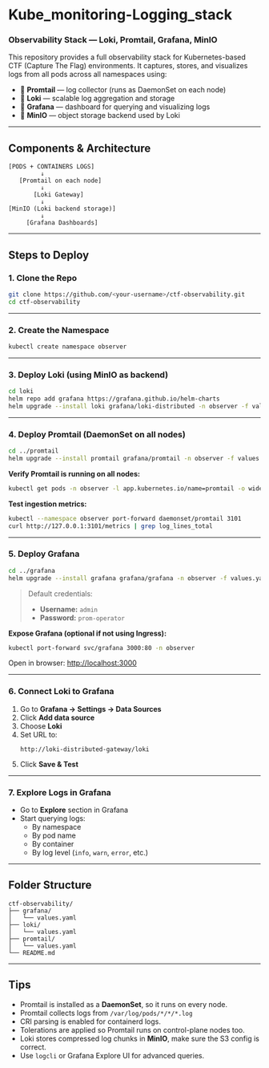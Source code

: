 
#  Kube_monitoring-Logging_stack

### Observability Stack — Loki, Promtail, Grafana, MinIO

This repository provides a full observability stack for Kubernetes-based CTF (Capture The Flag) environments. It captures, stores, and visualizes logs from all pods across all namespaces using:

- 🔸 **Promtail** — log collector (runs as DaemonSet on each node)
- 🔸 **Loki** — scalable log aggregation and storage
- 🔸 **Grafana** — dashboard for querying and visualizing logs
- 🔸 **MinIO** — object storage backend used by Loki

---

##  Components & Architecture

```
[PODS + CONTAINERS LOGS]
         ↓
   [Promtail on each node]
         ↓
       [Loki Gateway]
         ↓
[MinIO (Loki backend storage)]
         ↓
     [Grafana Dashboards]
```

---

##  Steps to Deploy

### 1. Clone the Repo

```bash
git clone https://github.com/<your-username>/ctf-observability.git
cd ctf-observability
```

---

### 2. Create the Namespace

```bash
kubectl create namespace observer
```

---

### 3. Deploy Loki (using MinIO as backend)

```bash
cd loki
helm repo add grafana https://grafana.github.io/helm-charts
helm upgrade --install loki grafana/loki-distributed -n observer -f values.yaml
```

---

### 4. Deploy Promtail (DaemonSet on all nodes)

```bash
cd ../promtail
helm upgrade --install promtail grafana/promtail -n observer -f values.yaml
```

 **Verify Promtail is running on all nodes:**

```bash
kubectl get pods -n observer -l app.kubernetes.io/name=promtail -o wide
```

 **Test ingestion metrics:**

```bash
kubectl --namespace observer port-forward daemonset/promtail 3101
curl http://127.0.0.1:3101/metrics | grep log_lines_total
```

---

### 5. Deploy Grafana

```bash
cd ../grafana
helm upgrade --install grafana grafana/grafana -n observer -f values.yaml
```

> Default credentials:
> - **Username:** `admin`
> - **Password:** `prom-operator`

 **Expose Grafana (optional if not using Ingress):**

```bash
kubectl port-forward svc/grafana 3000:80 -n observer
```

 Open in browser: [http://localhost:3000](http://localhost:3000)

---

### 6. Connect Loki to Grafana

1. Go to **Grafana → Settings → Data Sources**
2. Click **Add data source**
3. Choose **Loki**
4. Set URL to:
   ```
   http://loki-distributed-gateway/loki
   ```
5. Click **Save & Test**

---

### 7. Explore Logs in Grafana

- Go to **Explore** section in Grafana
- Start querying logs:
  - By namespace
  - By pod name
  - By container
  - By log level (`info`, `warn`, `error`, etc.)

---

##  Folder Structure

```
ctf-observability/
├── grafana/
│   └── values.yaml
├── loki/
│   └── values.yaml
├── promtail/
│   └── values.yaml
└── README.md
```

---

##  Tips

- Promtail is installed as a **DaemonSet**, so it runs on every node.
- Promtail collects logs from `/var/log/pods/*/*/*.log`
- CRI parsing is enabled for containerd logs.
- Tolerations are applied so Promtail runs on control-plane nodes too.
- Loki stores compressed log chunks in **MinIO**, make sure the S3 config is correct.
- Use `logcli` or Grafana Explore UI for advanced queries.
